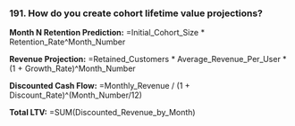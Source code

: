 ### 191. **How do you create cohort lifetime value projections?**

**Month N Retention Prediction:**
=Initial_Cohort_Size * Retention_Rate^Month_Number

**Revenue Projection:**
=Retained_Customers * Average_Revenue_Per_User * (1 + Growth_Rate)^Month_Number

**Discounted Cash Flow:**
=Monthly_Revenue / (1 + Discount_Rate)^(Month_Number/12)

**Total LTV:**
=SUM(Discounted_Revenue_by_Month)

